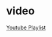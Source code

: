# video

[Youtube Playlist](https://www.youtube.com/playlist?list=PLbJh98pEYZahK561msyjTSLdEvcC8Vzcv)
